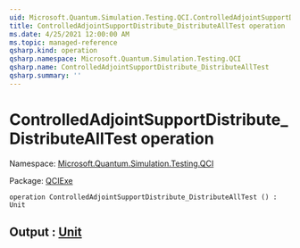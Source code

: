 ```yaml
---
uid: Microsoft.Quantum.Simulation.Testing.QCI.ControlledAdjointSupportDistribute_DistributeAllTest
title: ControlledAdjointSupportDistribute_DistributeAllTest operation
ms.date: 4/25/2021 12:00:00 AM
ms.topic: managed-reference
qsharp.kind: operation
qsharp.namespace: Microsoft.Quantum.Simulation.Testing.QCI
qsharp.name: ControlledAdjointSupportDistribute_DistributeAllTest
qsharp.summary: ''
---
```


# ControlledAdjointSupportDistribute_DistributeAllTest operation

Namespace: [Microsoft.Quantum.Simulation.Testing.QCI](xref:Microsoft.Quantum.Simulation.Testing.QCI)

Package: [QCIExe](https://nuget.org/packages/QCIExe)




```qsharp
operation ControlledAdjointSupportDistribute_DistributeAllTest () : Unit
```


## Output : [Unit](xref:microsoft.quantum.qsharp.valueliterals#unit-literal)

